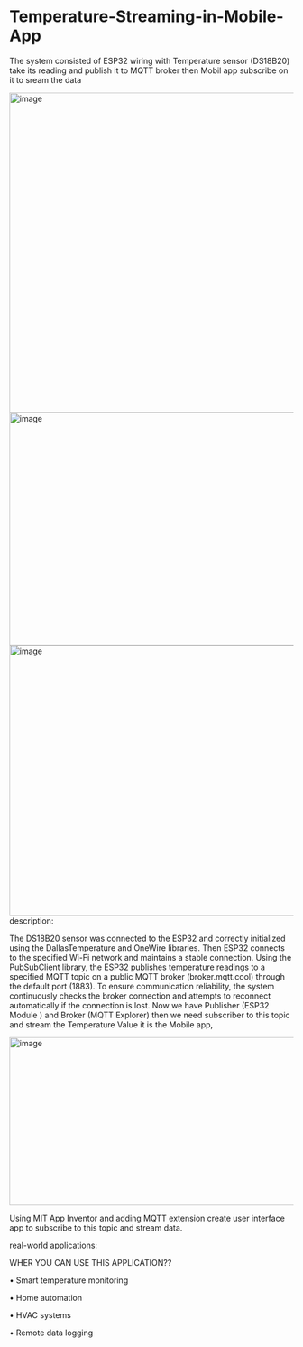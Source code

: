 # Temperature-Streaming-in-Mobile-App
The system consisted of ESP32 wiring with Temperature sensor (DS18B20) take its reading and publish it to MQTT broker then Mobil app subscribe on it to sream the data


<img width="748" height="567" alt="image" src="https://github.com/user-attachments/assets/3b64bb01-e7cd-4729-9e86-8a2d23cc1f3b" />

<img width="646" height="412" alt="image" src="https://github.com/user-attachments/assets/ab9c6b57-f620-4f29-8858-1730c0dd70ab" />

<img width="1080" height="480" alt="image" src="https://github.com/user-attachments/assets/0c940906-58dc-4267-83ed-f4f106554406" />
description:

The DS18B20 sensor was connected to the ESP32 and 
correctly initialized using the DallasTemperature and 
OneWire libraries. 
Then ESP32 connects to the specified Wi-Fi network and 
maintains a stable connection. 
Using the PubSubClient library, the ESP32 publishes 
temperature readings to a specified MQTT topic on a public 
MQTT broker (broker.mqtt.cool) through the default port 
(1883). To ensure communication reliability, the system continuously checks the broker connection 
and attempts to reconnect automatically if the connection is lost. 
Now we have Publisher (ESP32 Module ) and Broker (MQTT Explorer) then we need subscriber to 
this topic and stream the Temperature Value it is the Mobile app,

<img width="798" height="298" alt="image" src="https://github.com/user-attachments/assets/35dfdb46-e18e-4fa1-984c-9c45b8317b0a" />

Using MIT App Inventor and adding MQTT extension create user interface app to subscribe to this 
topic and stream data.  

real-world applications: 

WHER YOU CAN USE THIS APPLICATION?? 

  • Smart temperature monitoring 

  • Home automation 

  • HVAC systems 

  • Remote data logging
